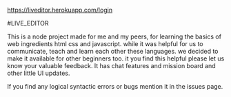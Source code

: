 
https://liveditor.herokuapp.com/login

#LIVE_EDITOR

This is a node project made for me and my peers, for learning the basics of web ingredients html css and javascript. while it was helpful for us to communicate, teach and learn each other these languages. we decided to make it available for other beginners too. it you find this helpful please let us know your valuable feedback. It has chat features and mission board and other little UI updates. 

  If you find any logical syntactic errors or bugs mention it in the issues page.
